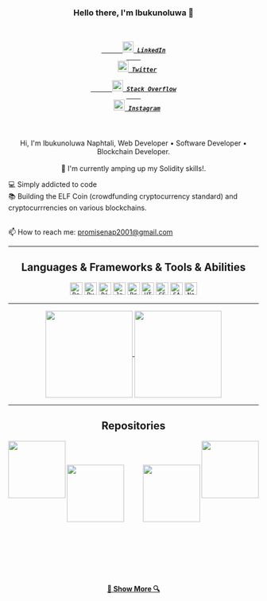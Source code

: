 <h3 align="center">Hello there, I'm Ibukunoluwa 👋</h3>
<h5 align="center">
  <code>
    <a href="https://www.linkedin.com/in/ibukunoluwanap/" title="LinkedIn Profile">
      <img width="22" src="https://github.com/zumrudu-anka/zumrudu-anka/blob/master/images/linkedin.svg"> LinkedIn
    </a>
  </code>
  <code><a href="https://twitter.com/ibukunoluwanap" title="Twitter Profile"><img width="22" src="https://play-lh.googleusercontent.com/wIf3HtczQDjHzHuu7vezhqNs0zXAG85F7VmP7nhsTxO3OHegrVXlqIh_DWBYi86FTIGk"> Twitter</a></code>
  <code>
    <a href="https://stackoverflow.com/users/13787785/ibukunoluwa-naphtali" title="Stack Overflow Profile">
      <img width="22" src="https://github.com/zumrudu-anka/zumrudu-anka/blob/master/images/stackoverflow.svg"> Stack Overflow
    </a>
  </code>
  <code><a href="https://www.instagram.com/ibukunoluwanap/" title="Instagram Profile"><img width="22" src="https://github.com/zumrudu-anka/zumrudu-anka/blob/master/images/instagram.svg"> Instagram</a></code>
</h5>
<br>
<p align="center">
  Hi, I'm Ibukunoluwa Naphtali, Web Developer • Software Developer • Blockchain Developer.
  <br>
  <br>
  🔬 I'm currently amping up my Solidity skills!.
  <br>

  💻 Simply addicted to code
  <br>
  📚 Building the ELF Coin (crowdfunding cryptocurrency standard) and cryptocurrrencies on various blockchains.
  <br>
  <!-- 💬<a href="https://github.com/zumrudu-anka/zumrudu-anka/issues" title="Issues">Here</a> -->
  <br>
  📫 How to reach me: <a href="mailto: promisenap2001@gmail.com">promisenap2001@gmail.com</a>
</p>

<hr>

<h2 align="center">Languages & Frameworks & Tools & Abilities</h2>

<p align="center">
  <code><img title="React" height="25" src="https://github.com/zumrudu-anka/zumrudu-anka/blob/master/images/react-original.svg"></code>
  <code><img title="Python" height="25" src="https://github.com/zumrudu-anka/zumrudu-anka/blob/master/images/python-original.svg"></code>
  <code><img title="Django" height="25" src="https://github.com/zumrudu-anka/zumrudu-anka/blob/master/images/django.png"></code>
  <code><img title="Javascript" height="25" src="https://github.com/zumrudu-anka/zumrudu-anka/blob/master/images/javascript.svg"></code>
  <code><img title="Problem Solving" height="25" src="https://github.com/zumrudu-anka/zumrudu-anka/blob/master/images/problemSolving.png"></code>
  <code><img title="HTML5" height="25" src="https://github.com/zumrudu-anka/zumrudu-anka/blob/master/images/html5.svg"></code>
  <code><img title="CSS" height="25" src="https://github.com/zumrudu-anka/zumrudu-anka/blob/master/images/css.svg"></code>
  <code><img title="SASS" height="25" src="https://github.com/zumrudu-anka/zumrudu-anka/blob/master/images/sass.svg"></code>
  <code><img title="Nodejs" height="25" src="https://upload.wikimedia.org/wikipedia/commons/thumb/d/d9/Node.js_logo.svg/1200px-Node.js_logo.svg.png"></code>

  <!-- <code><img title="Git" height="25" src="https://github.com/zumrudu-anka/zumrudu-anka/blob/master/images/git-original.svg"></code>
  <code><img title="Visual Studio Code" height="25" src="https://github.com/zumrudu-anka/zumrudu-anka/blob/master/images/vscode.png"></code>
  <code><img title="Microsoft Visual Studio" height="25" src="https://github.com/zumrudu-anka/zumrudu-anka/blob/master/images/visualstudio.png"></code>
  <code><img title="JQuery" height="25" src="https://github.com/zumrudu-anka/zumrudu-anka/blob/master/images/jquery-original.svg"></code>
  
  <code><img title="JSON" height="25" src="https://github.com/zumrudu-anka/zumrudu-anka/blob/master/images/json.svg"></code> -->

</p>

<hr>

<p align=center>
  <a href="https://github.com/anuraghazra/github-readme-stats" title="Go to Source">
    <img height=175 align="center" src="https://github-readme-stats.vercel.app/api?username=IbukunoluwaNap&show_icons=true&theme=gotham">
  </a>
  <a href="https://github.com/anuraghazra/github-readme-stats">
  <img height=175 align="center" src="https://github-readme-stats.vercel.app/api/top-langs/?username=IbukunoluwaNap&hide=c%23,powershell,java&title_color=2aa889&text_color=99d1ce&icon_color=2bbc8a&bg_color=0c1014&langs_count=8&layout=compact" />
  </a>
</p>

<hr>

<h2 align="center">Repositories</h2>

<p width="100%" align="center">
  <a align="left" href="https://github.com/IbukunoluwaNap/marktorder_flutter" title="Algorithms"><img align="left" height="115" src="https://github-readme-stats.vercel.app/api/pin/?username=IbukunoluwaNap&repo=Instagram_clone&theme=gotham"></a><a align="right" href="https://github.com/IbukunoluwaNap/lyricfinder" title="Data Structures"><img align="right" height="115" src="https://github-readme-stats.vercel.app/api/pin/?username=IbukunoluwaNap&repo=lyricfinder&theme=gotham"></a>
</p>
<br><br>
<p width="100%" align="center">
  <a align="left" href="https://github.com/IbukunoluwaNap/Advance_Notification" title="Turkce-Heceleme-CPP"><img align="left" height="115" src="https://github-readme-stats.vercel.app/api/pin/?username=IbukunoluwaNap&repo=health_app_ui&theme=gotham"></a>
  
  <a align="right" href="https://github.com/IbukunoluwaNap/clothly" title="ELF Coin BEP20 Token"><img align="right" height="115" src="https://github-readme-stats.vercel.app/api/pin/?username=IbukunoluwaNap&repo=Elfcoin&theme=gotham"></a>
  <!-- 
</p>
<br><br>
<p width="100%" align="center">
  <a align="left" href="https://github.com/zumrudu-anka/cpp-openmp-needleman-wunsch" title="Needleman Wunsch Algorithm With OpenMP"><img align="left" height="115" src="https://github-readme-stats.vercel.app/api/pin/?username=zumrudu-anka&repo=cpp-openmp-needleman-wunsch&theme=gotham"></a>
  <a align="right" href="https://github.com/zumrudu-anka/cpp-artificial-neural-networks" title="Artificial Neural Networks"><img align="right" height="115" src="https://github-readme-stats.vercel.app/api/pin/?username=zumrudu-anka&repo=cpp-artificial-neural-networks&theme=gotham"></a>
</p>
<br><br>
<p width="100%" align="center">
  <a align="left" href="https://github.com/zumrudu-anka/javascript-minesweeper" title="Minesweeper"><img align="left" height="115" src="https://github-readme-stats.vercel.app/api/pin/?username=zumrudu-anka&repo=javascript-minesweeper&theme=gotham"></a>
  <a align="right" href="https://github.com/zumrudu-anka/KTU-TraditionalComputerOlympics-2019" title="KTU Traditional Computer Olympics 2019-2020"><img align="right" height="115" src="https://github-readme-stats.vercel.app/api/pin/?username=zumrudu-anka&repo=KTU-TraditionalComputerOlympics-2019&theme=gotham"></a>
</p> -->
<br><br><br><br><br><br><br><br><br><br><br><br><br>
<h4 align="center"><a href="https://github.com/IbukunoluwaNap?tab=repositories" title="Show Repositories">🔎 Show More 🔍</a></h4>

<!--
**zumrudu-anka/zumrudu-anka** is a ✨ _special_ ✨ repository because its `README.md` (this file) appears on your GitHub profile.
Here are some ideas to get you started:
- 🔭 I’m currently working on ...
- 🌱 I’m currently learning ...
- 👯 I’m looking to collaborate on ...
- 🤔 I’m looking for help with ...
- 💬 Ask me about ...
- 📫 How to reach me: ...
- 😄 Pronouns: ...
- ⚡ Fun fact: ...
Notes: If you want use this readme, firstly star it please. If you can't align your repositories like this, please change your repository desription to shorter than now. Maybe 4 or 5 word will be good.
-->
